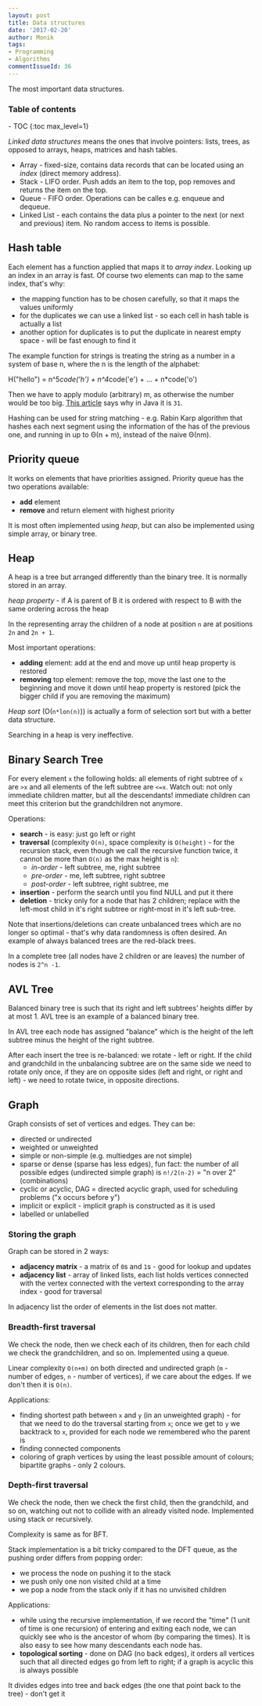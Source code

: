 ```yaml
---
layout: post
title: Data structures
date: '2017-02-20'
author: Monik
tags:
- Programming
- Algorithms
commentIssueId: 36
---
```

<div class="bg-info panel-body" markdown="1">
The most important data structures.
</div>

<h3>Table of contents</h3>
- TOC
{:toc max_level=1}

_Linked data structures_ means the ones that involve pointers: lists, trees, as opposed to arrays, heaps, matrices and hash tables.

- Array - fixed-size, contains data records that can be located using an _index_ (direct memory address).
- Stack - LIFO order. Push adds an item to the top, pop removes and returns the item on the top.
- Queue - FIFO order. Operations can be calles e.g. enqueue and dequeue.
- Linked List - each contains the data plus a pointer to the next (or next and previous) item. No random access to items is possible.

## Hash table

Each element has a function applied that maps it to _array index_. Looking up an index in an array is fast. Of course two elements can map to the same index, that's why:

- the mapping function has to be chosen carefully, so that it maps the values uniformly
- for the duplicates we can use a linked list - so each cell in hash table is actually a list
- another option for duplicates is to put the duplicate in nearest empty space - will be fast enough to find it

The example function for strings is treating the string as a number in a system of base n, where the n is the length of the alphabet:

 H("hello") = n^5*code('h') + n^4*code('e') + ... + n*code('o')

Then we have to apply modulo (arbitrary) m, as otherwise the number would be too big. [This article](https://computinglife.wordpress.com/2008/11/20/why-do-hash-functions-use-prime-numbers/) says why in Java it is `31`.

Hashing can be used for string matching - e.g. Rabin Karp algorithm that hashes each next segment using the information of the has of the previous one, and running in up to Θ(n + m), instead of the naive Θ(nm).

## Priority queue

It works on elements that have priorities assigned. Priority queue has the two operations available:

- **add** element
- **remove** and return element with highest priority

It is most often implemented using *heap*, but can also be implemented using simple array, or binary tree.

## Heap

A heap is a tree but arranged differently than the binary tree. It is normally stored in an array.

_heap property_ - if A is parent of B it is ordered with respect to B with the same ordering across the heap

In the representing array the children of a node at position `n` are at positions `2n` and `2n + 1`.

Most important operations:

- **adding** element: add at the end and move up until heap property is restored
- **removing** top element: remove the top, move the last one to the beginning and move it down until heap property is restored (pick the bigger child if you are removing the maximum)

_Heap sort_ (O(`n*lon(n)`)) is actually a form of selection sort but with a better data structure.

Searching in a heap is very ineffective.

## Binary Search Tree

For every element `x` the following holds: all elements of right subtree of `x` are `>x` and all elements of the left subtree are `<=x`. Watch out: not only immediate children matter, but all the descendants! immediate children can meet this criterion but the grandchildren not anymore.

Operations:

- **search** - is easy: just go left or right
- **traversal** (complexity `O(n)`, space complexity is `O(height)` - for the recursion stack, even though we call the recursive function twice, it cannot be more than `O(n)` as the max height is `n`):
  - _in-order_ - left subtree, me, right subtree
  - _pre-order_ - me, left subtree, right subtree
  - _post-order_ - left subtree, right subtree, me
- **insertion** - perform the search until you find NULL and put it there
- **deletion** - tricky only for a node that has 2 children; replace with the left-most child in it's right subtree or right-most in it's left sub-tree.

Note that insertions/deletions can create unbalanced trees which are no longer so optimal - that's why data randomness is often desired. An example of always balanced trees are the red-black trees.

In a complete tree (all nodes have 2 children or are leaves) the number of nodes is `2^n -1`.

## AVL Tree

Balanced binary tree is such that its right and left subtrees' heights differ by at most 1. AVL tree is an example of a balanced binary tree.

In AVL tree each node has assigned "balance" which is the height of the left subtree minus the height of the right subtree.

After each insert the tree is re-balanced: we rotate - left or right. If the child and grandchild in the unbalancing subtree are on the same side we need to rotate only once, if they are on opposite sides (left and right, or right and left) - we need to rotate twice, in opposite directions.

## Graph

Graph consists of set of vertices and edges. They can be:

- directed or undirected
- weighted or unweighted
- simple or non-simple (e.g. multiedges are not simple)
- sparse or dense (sparse has less edges), fun fact: the number of all possible edges (undirected simple graph) is `n!/2(n-2)` = "n over 2" (combinations)
- cyclic or acyclic, DAG = directed acyclic graph, used for scheduling problems ("x occurs before y")
- implicit or explicit - implicit graph is constructed as it is used
- labelled or unlabelled

### Storing the graph

Graph can be stored in 2 ways:

- **adjacency matrix** - a matrix of `0`s and `1`s - good for lookup and updates
- **adjacency list** - array of linked lists, each list holds vertices connected with the vertex connected with the vertext corresponding to the array index - good for traversal

In adjacency list the order of elements in the list does not matter.

### Breadth-first traversal

We check the node, then we check each of its children, then for each child we check the grandchildren, and so on. Implemented using a queue.

Linear complexity `O(n+m)` on both directed and undirected graph (`m` - number of edges, `n` - number of vertices), if we care about the edges. If we don't then it is `O(n)`.

Applications:

- finding shortest path between `x` and `y` (in an unweighted graph) - for that we need to do the traversal starting from `x`; once we get to `y` we backtrack to `x`,  provided for each node we remembered who the parent is
- finding connected components
- coloring of graph vertices by using the least possible amount of colours; bipartite graphs - only 2 colours.

### Depth-first traversal

We check the node, then we check the first child, then the grandchild, and so on, watching out not to collide with an already visited node. Implemented using stack or recursively.

Complexity is same as for BFT.

Stack implementation is a bit tricky compared to the DFT queue, as the pushing order differs from popping order:

- we process the node on pushing it to the stack
- we push only one non visited child at a time
- we pop a node from the stack only if it has no unvisited children

Applications:

- while using the recursive implementation, if we record the "time" (1 unit of time is one recursion) of entering and exiting each node, we can quickly see who is the ancestor of whom (by comparing the times). It is also easy to see how many descendants each node has.
- **topological sorting** - done on DAG (no back edges), it orders all vertices such that all directed edges go from left to right; if a graph is acyclic this is always possible

It divides edges into tree and back edges (the one that point back to the tree) - don't get it
